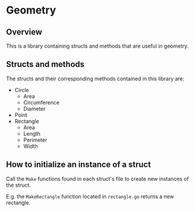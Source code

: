 # Geometry

## Overview

This is a library containing structs and methods that are useful in geometry.

## Structs and methods

The structs and their corresponding methods contained in this library are:

- Circle
  - Area
  - Circumference
  - Diameter
- Point
- Rectangle
  - Area
  - Length
  - Perimeter
  - Width

## How to initialize an instance of a struct

Call the `Make` functions found in each struct's file to create new instances of the struct.

E.g. the `MakeRectangle` function located in `rectangle.go` returns a new rectangle.
